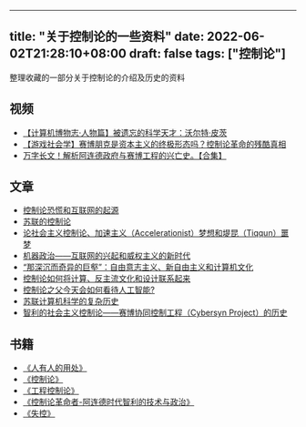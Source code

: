 
---
title: "关于控制论的一些资料"
date: 2022-06-02T21:28:10+08:00
draft: false
tags: ["控制论"]
---

整理收藏的一部分关于控制论的介绍及历史的资料

<!--more-->

## 视频

- [【计算机博物志·人物篇】被遗忘的科学天才：沃尔特·皮茨](https://www.bilibili.com/video/BV1y5411D7a6)
- [【游戏社会学】赛博朋克是资本主义的终极形态吗？控制论革命的残酷真相](https://www.bilibili.com/video/BV1NK4y1L7gw?p=1&totalPage=2)
- [万字长文！解析阿连德政府与赛博工程的兴亡史。【合集】](https://www.bilibili.com/video/BV1pP4y1Y78V?p=1&totalPage=3)

## 文章

- [控制论恐慌和互联网的起源](https://matters.news/@conanxin/51118-%E6%8E%A7%E5%88%B6%E8%AE%BA%E6%81%90%E6%85%8C%E5%92%8C%E4%BA%92%E8%81%94%E7%BD%91%E7%9A%84%E8%B5%B7%E6%BA%90-bafyreih4pfwgtvl4kif6psr56yd4yted47lvwuwwmybm7s7kw3d53cbfve)
- [苏联的控制论](https://upwikizh.top/wiki/Cybernetics_in_the_Soviet_Union)
- [论社会主义控制论、加速主义（Accelerationist）梦想和堤昆（Tiqqun）噩梦](https://conanxin.medium.com/%E8%AE%BA%E7%A4%BE%E4%BC%9A%E4%B8%BB%E4%B9%89%E6%8E%A7%E5%88%B6%E8%AE%BA-%E5%8A%A0%E9%80%9F%E4%B8%BB%E4%B9%89-accelerationist-%E6%A2%A6%E6%83%B3%E5%92%8C%E5%A0%A4%E6%98%86-tiqqun-%E5%99%A9%E6%A2%A6-75841bab70f6)
- [机器政治——互联网的兴起和威权主义的新时代](https://matters.news/@conanxin/5214-%E6%9C%BA%E5%99%A8%E6%94%BF%E6%B2%BB-%E4%BA%92%E8%81%94%E7%BD%91%E7%9A%84%E5%85%B4%E8%B5%B7%E5%92%8C%E5%A8%81%E6%9D%83%E4%B8%BB%E4%B9%89%E7%9A%84%E6%96%B0%E6%97%B6%E4%BB%A3-zdpuAxcS62nxQPuZfwKZ3nqvZf53NjfnqgF3rXgNrc4JgRu4i)
- [“那深沉而奇异的巨壑”：自由意志主义、新自由主义和计算机文化](https://matters.news/@conanxin/13224-%E9%82%A3%E6%B7%B1%E6%B2%89%E8%80%8C%E5%A5%87%E5%BC%82%E7%9A%84%E5%B7%A8%E5%A3%91-%E8%87%AA%E7%94%B1%E6%84%8F%E5%BF%97%E4%B8%BB%E4%B9%89-%E6%96%B0%E8%87%AA%E7%94%B1%E4%B8%BB%E4%B9%89%E5%92%8C%E8%AE%A1%E7%AE%97%E6%9C%BA%E6%96%87%E5%8C%96-zdpuAxKYGcLC8TtMFkHFnpAz2GqY33FafrhLEJCNJKE4RNVY8)
- [控制论如何将计算、反主流文化和设计联系起来](https://matters.news/@conanxin/21075-%E6%8E%A7%E5%88%B6%E8%AE%BA%E5%A6%82%E4%BD%95%E5%B0%86%E8%AE%A1%E7%AE%97-%E5%8F%8D%E4%B8%BB%E6%B5%81%E6%96%87%E5%8C%96%E5%92%8C%E8%AE%BE%E8%AE%A1%E8%81%94%E7%B3%BB%E8%B5%B7%E6%9D%A5-zdpuB1Bw6NpBB1UH8vTjuUHS9K1DsUy6FwwmnUVj5CzNs8TJN)
- [控制论之父今天会如何看待人工智能?](https://matters.news/@conanxin/26241-%E6%8E%A7%E5%88%B6%E8%AE%BA%E4%B9%8B%E7%88%B6%E4%BB%8A%E5%A4%A9%E4%BC%9A%E5%A6%82%E4%BD%95%E7%9C%8B%E5%BE%85%E4%BA%BA%E5%B7%A5%E6%99%BA%E8%83%BD-bafyreicbtrf6fr3hjli2jyjs4ejgf5ddorsoe3fjaohxtpdxchslcv6t7m)
- [苏联计算机科学的复杂历史](https://matters.news/@conanxin/50456-%E8%8B%8F%E8%81%94%E8%AE%A1%E7%AE%97%E6%9C%BA%E7%A7%91%E5%AD%A6%E7%9A%84%E5%A4%8D%E6%9D%82%E5%8E%86%E5%8F%B2-bafyreidmudj5hztmtaw7wqnabr6xc4z4xa4evnwquntpl74mk5nd5s4zre)
- [智利的社会主义控制论——赛博协同控制工程（Cybersyn Project）的历史](https://matters.news/@conanxin/55277-%E6%99%BA%E5%88%A9%E7%9A%84%E7%A4%BE%E4%BC%9A%E4%B8%BB%E4%B9%89%E6%8E%A7%E5%88%B6%E8%AE%BA-%E8%B5%9B%E5%8D%9A%E5%8D%8F%E5%90%8C%E6%8E%A7%E5%88%B6%E5%B7%A5%E7%A8%8B-cybersyn-project-%E7%9A%84%E5%8E%86%E5%8F%B2-bafyreiby3fpz3wqyghbonnuhticzitdbxc5etahqk4w6yefzmbyzro7tfa)

## 书籍

- [《人有人的用处》](https://book.douban.com/subject/4928961/)
- [《控制论》](https://book.douban.com/subject/2356843/)
- [《工程控制论》](https://book.douban.com/subject/1967264/)
- [《控制论革命者-阿连德时代智利的技术与政治》](https://book.douban.com/subject/34998217/)
- [《失控》](https://book.douban.com/subject/5375620/)
